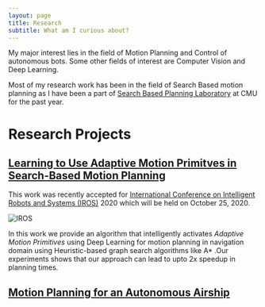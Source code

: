 ```yaml
---
layout: page
title: Research
subtitle: What am I curious about?
---
```

<link rel="stylesheet" type="text/css" media="all" href="../css/video.css" />

My major interest lies in the field of Motion Planning and Control of autonomous bots. Some other fields of interest are Computer Vision and Deep Learning. <br/>

Most of my research work has been in the field of Search Based motion planning as I have been a part of [Search Based Planning Laboratory](https://www.ri.cmu.edu/robotics-groups/search-based-planning-laboratory/) at CMU for the past year.


# **Research Projects**

## **[Learning to Use Adaptive Motion Primitves in Search-Based Motion Planning](research/iros2020/iros_2020.md)**

This work was recently accepted for [International Conference on Intelligent Robots and Systems (IROS)](https://www.iros2020.org/) 2020 which will be held on October 25, 2020. 

<img src="iros2020/intro.png" alt="IROS" class="img-container"/>


In this work we provide an algorithm that intelligently activates *Adaptive Motion Primitives* using Deep Learning for motion planning in navigation domain using Heuristic-based graph search algorithms like A* .Our experiments shows that our approach can lead to upto 2x speedup in planning times.


## **[Motion Planning for an Autonomous Airship]()**


